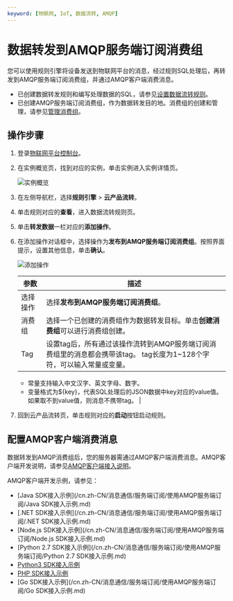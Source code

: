 ```yaml
---
keyword: [物联网, IoT, 数据流转, AMQP]
---
```


# 数据转发到AMQP服务端订阅消费组

您可以使用规则引擎将设备发送到物联网平台的消息，经过规则SQL处理后，再转发到AMQP服务端订阅消费组，并通过AMQP客户端消费消息。

-   已创建数据转发规则和编写处理数据的SQL，请参见[设置数据流转规则](/cn.zh-CN/消息通信/云产品流转/设置数据流转规则.md)。
-   已创建AMQP服务端订阅消费组，作为数据转发目的地。消费组的创建和管理，请参见[管理消费组](/cn.zh-CN/消息通信/服务端订阅/使用AMQP服务端订阅/管理消费组.md)。

## 操作步骤

1.  登录[物联网平台控制台](http://iot.console.aliyun.com/)。

2.  在实例概览页，找到对应的实例，单击实例进入实例详情页。

    ![实例概览](https://static-aliyun-doc.oss-accelerate.aliyuncs.com/assets/img/zh-CN/8727475061/p174584.png)

3.  在左侧导航栏，选择**规则引擎** \> **云产品流转**。

4.  单击规则对应的**查看**，进入数据流转规则页。

5.  单击**转发数据**一栏对应的**添加操作**。

6.  在添加操作对话框中，选择操作为**发布到AMQP服务端订阅消费组**。按照界面提示，设置其他信息，单击**确认**。

    ![添加操作](https://static-aliyun-doc.oss-accelerate.aliyuncs.com/assets/img/zh-CN/9723700061/p166288.png)

    |参数|描述|
    |--|--|
    |选择操作|选择**发布到AMQP服务端订阅消费组**。|
    |消费组|选择一个已创建的消费组作为数据转发目标。单击**创建消费组**可以进行消费组创建。|
    |Tag|设置tag后，所有通过该操作流转到AMQP服务端订阅消费组里的消息都会携带该tag。 tag长度为1~128个字符，可以输入常量或变量。

    -   常量支持输入中文汉字、英文字母、数字。
    -   变量格式为$\{key\}，代表SQL处理后的JSON数据中key对应的value值。如果取不到value值，则消息不携带tag。 |

7.  回到云产品流转页，单击规则对应的**启动**按钮启动规则。


## 配置AMQP客户端消费消息

数据转发到AMQP消费组后，您的服务器需通过AMQP客户端消费消息。AMQP客户端开发说明，请参见[AMQP客户端接入说明](/cn.zh-CN/消息通信/服务端订阅/使用AMQP服务端订阅/AMQP客户端接入说明.md)。

AMQP客户端开发示例，请参见：

-   [Java SDK接入示例](/cn.zh-CN/消息通信/服务端订阅/使用AMQP服务端订阅/Java SDK接入示例.md)
-   [.NET SDK接入示例](/cn.zh-CN/消息通信/服务端订阅/使用AMQP服务端订阅/.NET SDK接入示例.md)
-   [Node.js SDK接入示例](/cn.zh-CN/消息通信/服务端订阅/使用AMQP服务端订阅/Node.js SDK接入示例.md)
-   [Python 2.7 SDK接入示例](/cn.zh-CN/消息通信/服务端订阅/使用AMQP服务端订阅/Python 2.7 SDK接入示例.md)
-   [Python3 SDK接入示例]()
-   [PHP SDK接入示例]()
-   [Go SDK接入示例](/cn.zh-CN/消息通信/服务端订阅/使用AMQP服务端订阅/Go SDK接入示例.md)

